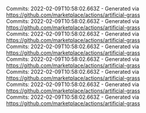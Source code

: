 Commits: 2022-02-09T10:58:02.663Z - Generated via https://github.com/marketplace/actions/artificial-grass
<br>
Commits: 2022-02-09T10:58:02.663Z - Generated via https://github.com/marketplace/actions/artificial-grass
<br>
Commits: 2022-02-09T10:58:02.663Z - Generated via https://github.com/marketplace/actions/artificial-grass
<br>
Commits: 2022-02-09T10:58:02.663Z - Generated via https://github.com/marketplace/actions/artificial-grass
<br>
Commits: 2022-02-09T10:58:02.663Z - Generated via https://github.com/marketplace/actions/artificial-grass
<br>
Commits: 2022-02-09T10:58:02.663Z - Generated via https://github.com/marketplace/actions/artificial-grass
<br>
Commits: 2022-02-09T10:58:02.663Z - Generated via https://github.com/marketplace/actions/artificial-grass
<br>
Commits: 2022-02-09T10:58:02.663Z - Generated via https://github.com/marketplace/actions/artificial-grass
<br>
